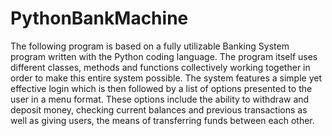 # PythonBankMachine

The following program is based on a fully utilizable Banking System program written with the Python coding language. The program itself uses different classes, methods and functions collectively working together in order to make this entire system possible. The system features a simple yet effective login which is then followed by a list of options presented to the user in a menu format. These options include the ability to withdraw and deposit money, checking current balances and previous transactions as well as giving users, the means of transferring funds between each other.
